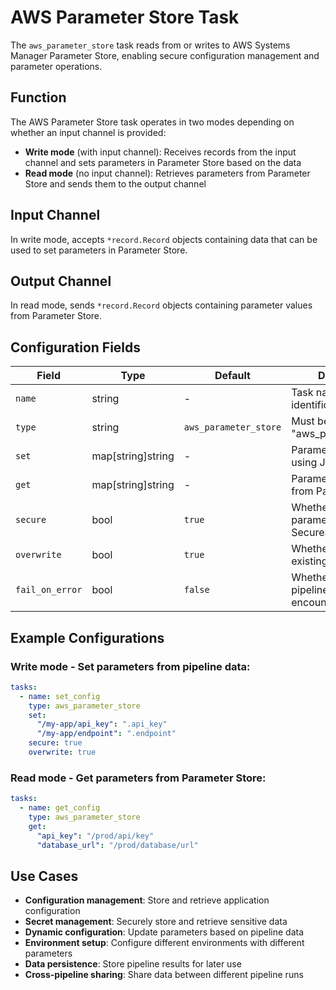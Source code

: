 # AWS Parameter Store Task

The `aws_parameter_store` task reads from or writes to AWS Systems Manager Parameter Store, enabling secure configuration management and parameter operations.

## Function

The AWS Parameter Store task operates in two modes depending on whether an input channel is provided:

- **Write mode** (with input channel): Receives records from the input channel and sets parameters in Parameter Store based on the data
- **Read mode** (no input channel): Retrieves parameters from Parameter Store and sends them to the output channel

## Input Channel

In write mode, accepts `*record.Record` objects containing data that can be used to set parameters in Parameter Store.

## Output Channel

In read mode, sends `*record.Record` objects containing parameter values from Parameter Store.

## Configuration Fields

| Field | Type | Default | Description |
|-------|------|---------|-------------|
| `name` | string | - | Task name for identification |
| `type` | string | `aws_parameter_store` | Must be "aws_parameter_store" |
| `set` | map[string]string | - | Parameters to set using JQ expressions |
| `get` | map[string]string | - | Parameters to retrieve from Parameter Store |
| `secure` | bool | `true` | Whether to store parameters as SecureString |
| `overwrite` | bool | `true` | Whether to overwrite existing parameters |
| `fail_on_error` | bool | `false` | Whether to stop the pipeline if this task encounters an error |

## Example Configurations

### Write mode - Set parameters from pipeline data:
```yaml
tasks:
  - name: set_config
    type: aws_parameter_store
    set:
      "/my-app/api_key": ".api_key"
      "/my-app/endpoint": ".endpoint"
    secure: true
    overwrite: true
```

### Read mode - Get parameters from Parameter Store:
```yaml
tasks:
  - name: get_config
    type: aws_parameter_store
    get:
      "api_key": "/prod/api/key"
      "database_url": "/prod/database/url"
```


## Use Cases

- **Configuration management**: Store and retrieve application configuration
- **Secret management**: Securely store and retrieve sensitive data
- **Dynamic configuration**: Update parameters based on pipeline data
- **Environment setup**: Configure different environments with different parameters
- **Data persistence**: Store pipeline results for later use
- **Cross-pipeline sharing**: Share data between different pipeline runs